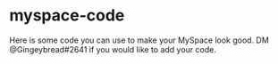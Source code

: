 # myspace-code
Here is some code you can use to make your MySpace look good. DM @Gingeybread#2641 if you would like to add your code.
